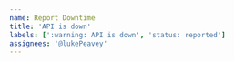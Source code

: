 ```yaml
---
name: Report Downtime
title: 'API is down'
labels: [':warning: API is down', 'status: reported']
assignees: '@lukePeavey'
---
```


